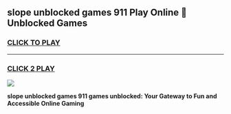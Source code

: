 
## slope unblocked games 911 Play Online 👋 Unblocked Games
<h3>
<a href="https://premium.freeplayer.one?title=slope_unblocked_games_911&ref=19F">CLICK TO PLAY</a></h3>
<hr>

<h3>
<a href="https://premium.freeplayer.one?title=slope_unblocked_games_911&ref=19F">CLICK 2 PLAY</a>
  
</h3>

<a href="https://premium.freeplayer.one?title=slope_unblocked_games_911&ref=19F"><img src="https://clearcache.store/games.png"></a>


**slope unblocked games 911 games unblocked: Your Gateway to Fun and Accessible Online Gaming**
